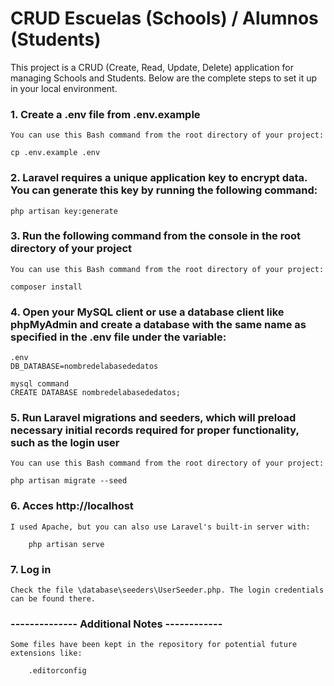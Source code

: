 # CRUD Escuelas (Schools) / Alumnos (Students)

This project is a CRUD (Create, Read, Update, Delete) application for managing Schools and Students. Below are the complete steps to set it up in your local environment.


### 1. Create a .env file from .env.example

    You can use this Bash command from the root directory of your project:
    
    cp .env.example .env

### 2. Laravel requires a unique application key to encrypt data. You can generate this key by running the following command:

    php artisan key:generate

### 3. Run the following command from the console in the root directory of your project

    You can use this Bash command from the root directory of your project:

    composer install

### 4. Open your MySQL client or use a database client like phpMyAdmin and create a database with the same name as specified in the .env file under the variable:     

    .env
    DB_DATABASE=nombredelabasededatos

    mysql command
    CREATE DATABASE nombredelabasededatos;

### 5. Run Laravel migrations and seeders, which will preload necessary initial records required for proper functionality, such as the login user

    You can use this Bash command from the root directory of your project:

    php artisan migrate --seed

### 6. Acces http://localhost

    I used Apache, but you can also use Laravel's built-in server with:

        php artisan serve

### 7. Log in

    Check the file \database\seeders\UserSeeder.php. The login credentials can be found there.




### -------------- Additional Notes ------------ ###


    Some files have been kept in the repository for potential future extensions like:

        .editorconfig
